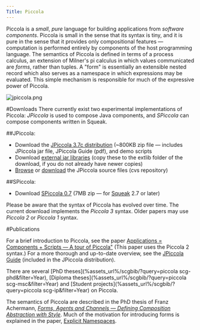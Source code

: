 ```yaml
---
Title: Piccola
---
```


Piccola is a *small*, *pure* language for building applications from *software components*. Piccola is small in the sense that its syntax is tiny, and it is pure in the sense that it provides only compositional features &mdash; computation is performed entirely by components of the host programming language. 
The semantics of Piccola is defined in terms of a process calculus, an extension of Milner's pi calculus in which values communicated are *forms*, rather than tuples. A "form" is essentially an extensible nested record which also serves as a namespace in which expressions may be evaluated. This simple mechanism is responsible for much of the expressive power of Piccola.

![jpiccola.png](%assets_url%/files/9c/kiudzb5f9ftk7ehbejnjy138l2qnfl/jpiccola.png)

#Downloads
There currently exist two experimental implementations of Piccola: *JPiccola* is used to compose Java components, and *SPiccola* can compose components written in Squeak.

##JPiccola:

- Download the [JPiccola 3.7c distribution](%assets_url%/download/piccola/JPiccola3.7c.zip) (~800KB zip file &#8212; includes JPiccola jar file, JPiccola Guide (pdf), and demo scripts
- Download [external jar libraries](http://www.iam.unibe.ch/~scg/legacy/viewvc.cgi/extlib/?cvsroot=jpiccola) (copy these to the extlib folder of the download, if you do not already have newer copies)
-  [Browse](http://www.iam.unibe.ch/~scg/legacy/viewvc.cgi/?cvsroot=jpiccola) or [download](%assets_url%/download/piccola/jpiccola3.7c-src.zip) the JPiccola source files (cvs repository)

##SPiccola:

- Download [SPiccola 0.7](%assets_url%/download/piccola/SPiccola07.zip) (7MB zip &#8212; for [Squeak](http://www.squeak.org/) 2.7 or later)

Please be aware that the syntax of Piccola has evolved over time. The current download implements the *Piccola 3* syntax. Older papers may use *Piccola 2* or *Piccola 1* syntax.

#Publications

For a brief introduction to Piccola, see the paper [Applications = Components + Scripts &mdash; A tour of Piccola&quot;](%assets_url%/scgbib/?query=ache01a&filter=Year) (This paper uses the Piccola 2 syntax.) For a more thorough and up-to-date overview, see the [JPiccola Guide](%assets_url%/scgbib/?query=nier03a&filter=Year) (included in the JPiccola distribution).

There are several [PhD theses](%assets_url%/scgbib/?query=piccola scg-phd&filter=Year), [Diploma theses](%assets_url%/scgbib/?query=piccola scg-msc&filter=Year) and [Student projects](%assets_url%/scgbib/?query=piccola scg-ip&filter=Year) on Piccola.

The semantics of Piccola are described in the PhD thesis of Franz Achermann, *[Forms, Agents and Channels &mdash; Defining Composition Abstraction with Style](%assets_url%/scgbib/?query=ache02a&filter=Year)*. Much of the motivation for introducing forms is explained in the paper, [Explicit Namespaces](%assets_url%/scgbib/?query=ache00b&filter=Year).
